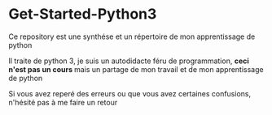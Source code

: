 # Get-Started-Python3


<p> Ce repository est une synthése et un répertoire de mon apprentissage de python </p>
<p> Il traite de python 3, je suis un autodidacte féru de programmation, <strong> ceci n'est pas un cours </strong>  mais un partage de mon travail et de mon apprentissage de python </p>
<p> Si vous avez reperé des erreurs ou que vous avez certaines confusions, n'hésité pas à me faire un retour </p>


